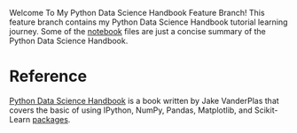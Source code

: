 Welcome To My Python Data Science Handbook Feature Branch!
This feature branch contains my Python Data Science Handbook tutorial learning journey. Some of the [notebook](https://docs.jupyter.org/en/latest/) files are just a concise summary of the Python Data Science Handbook.

# Reference
[Python Data Science Handbook](https://jakevdp.github.io/PythonDataScienceHandbook/) is a book written by Jake VanderPlas that covers the basic of using IPython, NumPy, Pandas, Matplotlib, and Scikit-Learn [packages](https://docs.python.org/3/glossary.html#term-package).
